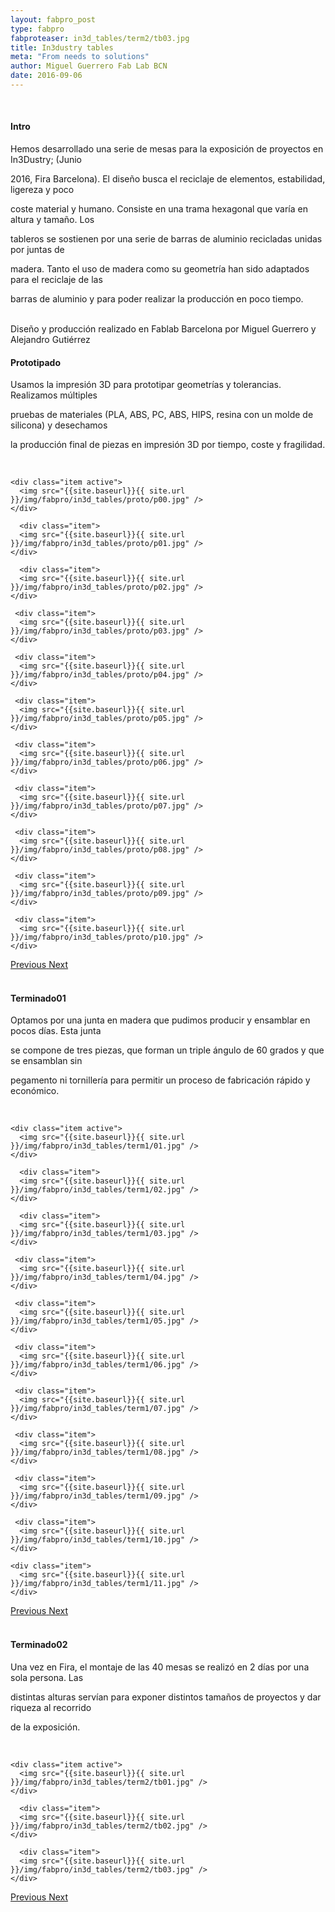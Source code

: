 ```yaml
---
layout: fabpro_post
type: fabpro
fabproteaser: in3d_tables/term2/tb03.jpg
title: In3dustry tables
meta: "From needs to solutions"
author: Miguel Guerrero Fab Lab BCN
date: 2016-09-06
---
```





<br>


<h4>Intro</h4>

Hemos desarrollado una serie de mesas para la exposición de proyectos en In3Dustry; (Junio

2016, Fira Barcelona). El diseño busca el reciclaje de elementos, estabilidad, ligereza y poco

coste material y humano. Consiste en una trama hexagonal que varía en altura y tamaño. Los

tableros se sostienen por una serie de barras de aluminio recicladas unidas por juntas de

madera. Tanto el uso de madera como su geometría han sido adaptados para el reciclaje de las

barras de aluminio y para poder realizar la producción en poco tiempo.<br>

<br>
Diseño y producción realizado en Fablab Barcelona por Miguel Guerrero y Alejandro Gutiérrez

<br>

<h4>Prototipado</h4>

Usamos la impresión 3D para prototipar geometrías y tolerancias. Realizamos múltiples

pruebas de materiales (PLA, ABS, PC, ABS, HIPS, resina con un molde de silicona) y desechamos

la producción final de piezas en impresión 3D por tiempo, coste y fragilidad.



<br>

<!----- Image Slider ----------------------------- Image Slider -------------->


<div id="carousel-example-generic" class="carousel slide" data-ride="carousel">

<!--------------- Wrapper for slides --------------->

<div class="carousel-inner" role="listbox">

    
    <div class="item active">
      <img src="{{site.baseurl}}{{ site.url }}/img/fabpro/in3d_tables/proto/p00.jpg" />
    </div>
    
      <div class="item">
      <img src="{{site.baseurl}}{{ site.url }}/img/fabpro/in3d_tables/proto/p01.jpg" />
    </div>
    
      <div class="item">
      <img src="{{site.baseurl}}{{ site.url }}/img/fabpro/in3d_tables/proto/p02.jpg" />
    </div>
    
     <div class="item">
      <img src="{{site.baseurl}}{{ site.url }}/img/fabpro/in3d_tables/proto/p03.jpg" />
    </div>
    
     <div class="item">
      <img src="{{site.baseurl}}{{ site.url }}/img/fabpro/in3d_tables/proto/p04.jpg" />
    </div>
    
     <div class="item">
      <img src="{{site.baseurl}}{{ site.url }}/img/fabpro/in3d_tables/proto/p05.jpg" />
    </div>
    
     <div class="item">
      <img src="{{site.baseurl}}{{ site.url }}/img/fabpro/in3d_tables/proto/p06.jpg" />
    </div>
    
     <div class="item">
      <img src="{{site.baseurl}}{{ site.url }}/img/fabpro/in3d_tables/proto/p07.jpg" />
    </div>
    
     <div class="item">
      <img src="{{site.baseurl}}{{ site.url }}/img/fabpro/in3d_tables/proto/p08.jpg" />
    </div>
    
     <div class="item">
      <img src="{{site.baseurl}}{{ site.url }}/img/fabpro/in3d_tables/proto/p09.jpg" />
    </div>
     
     <div class="item">
      <img src="{{site.baseurl}}{{ site.url }}/img/fabpro/in3d_tables/proto/p10.jpg" />
    </div>
     
</div> <!-- carousel inner -->

<!-------------------- Controls --------------------->

  <a class="left carousel-control" href="#carousel-example-generic" role="button" data-slide="prev">
    <span class="glyphicon glyphicon-chevron-left" aria-hidden="true"></span>
    <span class="sr-only">Previous</span>
  </a>
  <a class="right carousel-control" href="#carousel-example-generic" role="button" data-slide="next">
    <span class="glyphicon glyphicon-chevron-right" aria-hidden="true"></span>
    <span class="sr-only">Next</span>
  </a>
  
</div> <!-- carousel example generic -->

<!----- Image Slider ----------------------------- Image Slider -------------->



<br>


<h4>Terminado01</h4>

Optamos por una junta en madera que pudimos producir y ensamblar en pocos días. Esta junta

se compone de tres piezas, que forman un triple ángulo de 60 grados y que se ensamblan sin

pegamento ni tornillería para permitir un proceso de fabricación rápido y económico.

<br>

<!----- Image Slider ----------------------------- Image Slider -------------->


<div id="carousel-example-generic" class="carousel slide" data-ride="carousel">

<!--------------- Wrapper for slides --------------->

<div class="carousel-inner" role="listbox">

    
    <div class="item active">
      <img src="{{site.baseurl}}{{ site.url }}/img/fabpro/in3d_tables/term1/01.jpg" />
    </div>
    
      <div class="item">
      <img src="{{site.baseurl}}{{ site.url }}/img/fabpro/in3d_tables/term1/02.jpg" />
    </div>
    
      <div class="item">
      <img src="{{site.baseurl}}{{ site.url }}/img/fabpro/in3d_tables/term1/03.jpg" />
    </div>
    
     <div class="item">
      <img src="{{site.baseurl}}{{ site.url }}/img/fabpro/in3d_tables/term1/04.jpg" />
    </div>
    
     <div class="item">
      <img src="{{site.baseurl}}{{ site.url }}/img/fabpro/in3d_tables/term1/05.jpg" />
    </div>
    
     <div class="item">
      <img src="{{site.baseurl}}{{ site.url }}/img/fabpro/in3d_tables/term1/06.jpg" />
    </div>
    
     <div class="item">
      <img src="{{site.baseurl}}{{ site.url }}/img/fabpro/in3d_tables/term1/07.jpg" />
    </div>
    
     <div class="item">
      <img src="{{site.baseurl}}{{ site.url }}/img/fabpro/in3d_tables/term1/08.jpg" />
    </div>
    
     <div class="item">
      <img src="{{site.baseurl}}{{ site.url }}/img/fabpro/in3d_tables/term1/09.jpg" />
    </div>
    
     <div class="item">
      <img src="{{site.baseurl}}{{ site.url }}/img/fabpro/in3d_tables/term1/10.jpg" />
    </div>
    
    <div class="item">
      <img src="{{site.baseurl}}{{ site.url }}/img/fabpro/in3d_tables/term1/11.jpg" />
    </div>
     
</div> <!-- carousel inner -->

<!-------------------- Controls --------------------->

  <a class="left carousel-control" href="#carousel-example-generic" role="button" data-slide="prev">
    <span class="glyphicon glyphicon-chevron-left" aria-hidden="true"></span>
    <span class="sr-only">Previous</span>
  </a>
  <a class="right carousel-control" href="#carousel-example-generic" role="button" data-slide="next">
    <span class="glyphicon glyphicon-chevron-right" aria-hidden="true"></span>
    <span class="sr-only">Next</span>
  </a>
  
</div> <!-- carousel example generic -->

<!----- Image Slider ----------------------------- Image Slider -------------->



<br>

<h4>Terminado02</h4>

Una vez en Fira, el montaje de las 40 mesas se realizó en 2 días por una sola persona. Las

distintas alturas servían para exponer distintos tamaños de proyectos y dar riqueza al recorrido

de la exposición.
<br>

<br>

<!----- Image Slider ----------------------------- Image Slider -------------->


<div id="carousel-example-generic" class="carousel slide" data-ride="carousel">

<!--------------- Wrapper for slides --------------->

<div class="carousel-inner" role="listbox">

    
    <div class="item active">
      <img src="{{site.baseurl}}{{ site.url }}/img/fabpro/in3d_tables/term2/tb01.jpg" />
    </div>
    
      <div class="item">
      <img src="{{site.baseurl}}{{ site.url }}/img/fabpro/in3d_tables/term2/tb02.jpg" />
    </div>
    
      <div class="item">
      <img src="{{site.baseurl}}{{ site.url }}/img/fabpro/in3d_tables/term2/tb03.jpg" />
    </div>
    
</div> <!-- carousel inner -->

<!-------------------- Controls --------------------->

  <a class="left carousel-control" href="#carousel-example-generic" role="button" data-slide="prev">
    <span class="glyphicon glyphicon-chevron-left" aria-hidden="true"></span>
    <span class="sr-only">Previous</span>
  </a>
  <a class="right carousel-control" href="#carousel-example-generic" role="button" data-slide="next">
    <span class="glyphicon glyphicon-chevron-right" aria-hidden="true"></span>
    <span class="sr-only">Next</span>
  </a>
  
</div> <!-- carousel example generic -->

<!----- Image Slider ----------------------------- Image Slider -------------->


<br>
<br>
